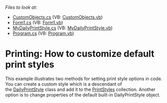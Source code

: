 <!-- default file list -->
*Files to look at*:

* [CustomObjects.cs](./CS/Printing_Built-in_Example/CustomObjects.cs) (VB: [CustomObjects.vb](./VB/Printing_Built-in_Example/CustomObjects.vb))
* [Form1.cs](./CS/Printing_Built-in_Example/Form1.cs) (VB: [Form1.vb](./VB/Printing_Built-in_Example/Form1.vb))
* [MyDailyPrintStyle.cs](./CS/Printing_Built-in_Example/MyDailyPrintStyle.cs) (VB: [MyDailyPrintStyle.vb](./VB/Printing_Built-in_Example/MyDailyPrintStyle.vb))
* [Program.cs](./CS/Printing_Built-in_Example/Program.cs) (VB: [Program.vb](./VB/Printing_Built-in_Example/Program.vb))
<!-- default file list end -->
# Printing: How to customize default print styles


This example illustrates two methods for setting print style options in code. You can create a custom style which is a descendant of the <a href="http://help.devexpress.com/#WindowsForms/clsDevExpressXtraSchedulerPrintingDailyPrintStyletopic">DailyPrintStyle</a> class and add it to the <a href="http://help.devexpress.com/#WindowsForms/DevExpressXtraSchedulerSchedulerControl_PrintStylestopic">PrintStyles</a> collection. Another option is to change properties of the default built-in DailyPrintStyle object.

<br/>


